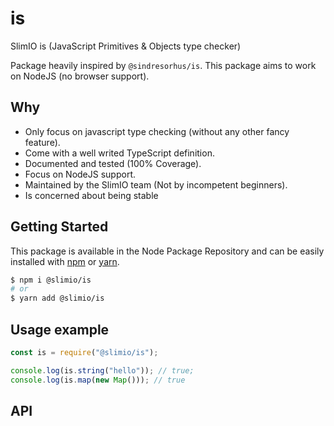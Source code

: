 # is
SlimIO is (JavaScript Primitives &amp; Objects type checker)

Package heavily inspired by `@sindresorhus/is`. This package aims to work on NodeJS (no browser support).

## Why

- Only focus on javascript type checking (without any other fancy feature).
- Come with a well writed TypeScript definition.
- Documented and tested (100% Coverage).
- Focus on NodeJS support.
- Maintained by the SlimIO team (Not by incompetent beginners).
- Is concerned about being stable

## Getting Started

This package is available in the Node Package Repository and can be easily installed with [npm](https://docs.npmjs.com/getting-started/what-is-npm) or [yarn](https://yarnpkg.com).

```bash
$ npm i @slimio/is
# or
$ yarn add @slimio/is
```

## Usage example

```js
const is = require("@slimio/is");

console.log(is.string("hello")); // true;
console.log(is.map(new Map())); // true
```

## API
